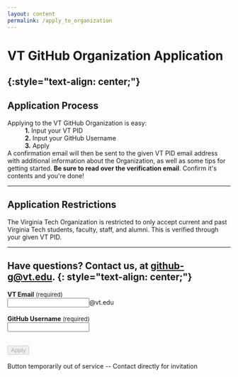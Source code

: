 ```yaml
---
layout: content
permalink: /apply_to_organization
---
```

# **VT GitHub Organization Application**
{:style="text-align: center;"}
---

## **Application Process**  
Applying to the VT GitHub Organization is easy:  
&nbsp;&nbsp;&nbsp;&nbsp;&nbsp;&nbsp;&nbsp;&nbsp;&nbsp;&nbsp;**1.** Input your VT PID  
&nbsp;&nbsp;&nbsp;&nbsp;&nbsp;&nbsp;&nbsp;&nbsp;&nbsp;&nbsp;**2.** Input your GitHub Username  
&nbsp;&nbsp;&nbsp;&nbsp;&nbsp;&nbsp;&nbsp;&nbsp;&nbsp;&nbsp;**3.** Apply  
A confirmation email will then be sent to the given VT PID email address with additional information about the Organization, as well as some tips for getting started. **Be sure to read over the verification email**. Confirm it's contents and you're done!

---

## **Application Restrictions**  
The Virginia Tech Organization is restricted to only accept current and past Virginia Tech students, faculty, staff, and alumni. This is verified through your given VT PID.

---
Have questions? Contact us, at <github-g@vt.edu>.
{: style="text-align: center;"} 
---

<b>VT Email</b> <font size="2.5rem"> (required) </font><br>
<input class="rounded" type="username" name="email_field" placeholder="" id="email_field">@vt.edu<br><br>
<b>GitHub Username</b> <font size="2.5rem"> (required) </font><br>
<input class="rounded" type="username" name="username" placeholder="" id="username_field"><br><br>	
<!-- <div class="g-recaptcha" data-sitekey="6LcKlhcUAAAAAACUoRI5vsV3194GDQAMscIP_bC3" disabled></div><br> -->
<input type="submit" value="Apply" onclick="sendOrgReq();" disabled><br><br>
<a style="text-decoration: none" class="" name="req_message" id="req_message">Button temporarily out of service -- Contact directly for invitation<a/><br>


<link href='https://fonts.googleapis.com/css?family=Open+Sans:400,700' rel='stylesheet' type='text/css'>
<script
  src="https://code.jquery.com/jquery-3.1.1.min.js"
  integrity="sha256-hVVnYaiADRTO2PzUGmuLJr8BLUSjGIZsDYGmIJLv2b8="
  crossorigin="anonymous"></script>
<script type="text/javascript" src="assets/javascript/sendFunction.js"></script>
<script type="text/javascript" src="assets/javascript/verifyFields.js"></script>
<script type="text/javascript">
       getUserVal();
</script>